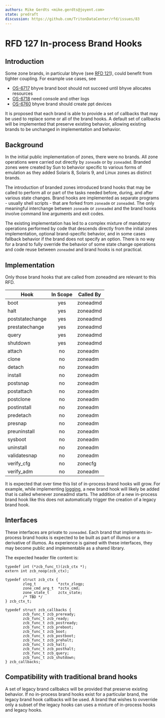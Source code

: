 ```yaml
---
authors: Mike Gerdts <mike.gerdts@joyent.com>
state: predraft
discussion: https://github.com/TritonDataCenter/rfd/issues/83
---
```


<!--
    This Source Code Form is subject to the terms of the Mozilla Public
    License, v. 2.0. If a copy of the MPL was not distributed with this
    file, You can obtain one at http://mozilla.org/MPL/2.0/.
-->

<!--
    Copyright (c) 2018, Joyent, Inc.
-->

# RFD 127 In-process Brand Hooks

## Introduction

Some zone brands, in particular bhyve (see [RFD 121](../0121/README.md)), could
benefit from tighter coupling.  For example use cases, see

- [OS-6717](https://mnx.atlassian.net/browse/OS-6717) bhyve brand boot should not
  succeed until bhyve allocates resources
- [OS-6718](https://mnx.atlassian.net/browse/OS-6718) need console and other logs
- [OS-6760](https://mnx.atlassian.net/browse/OS-6760) bhyve brand should create ppt
  devices

It is proposed that each brand is able to provide a set of callbacks that may
be used to replace some or all of the brand hooks.  A default set of callbacks
will be implemented that preserve existing behavior, allowing existing brands to
be unchanged in implementation and behavior.

## Background

In the initial public implementation of zones, there were no brands.  All
zone operations were carried out directly by `zoneadm` or by `zoneadmd`.
Branded zones were created by Sun to behavior specific to various forms of
emulation as they added Solaris 8, Solaris 9, and Linux zones as distinct
brands.

The introduction of branded zones introduced brand hooks that may be called to
perform all or part of the tasks needed before, during, and after various state
changes.  Brand hooks are implemented as separate programs - usually shell
scripts - that are forked from `zoneadm` or `zoneadmd`.  The only meaningful
interchange between `zoneadm` or `zoneadmd` and the brand hooks involve command
line arguments and exit codes.

The existing implementation has led to a complex mixture of mandatory operations
performed by code that descends directly from the initial zones implementation,
optional brand-specific behavior, and in some cases fallback behavior if the
brand does not specify an option.  There is no way for a brand to fully override
the behavior of some state change operations and code reuse between `zoneadmd`
and brand hooks is not practical.

## Implementation

Only those brand hooks that are called from zoneadmd are relevant to this RFD.

| Hook              | In Scope  | Called By |
|-------------------|:---------:|-----------|
| boot              | yes       | zoneadmd  |
| halt              | yes       | zoneadmd  |
| poststatechange   | yes       | zoneadmd  |
| prestatechange    | yes       | zoneadmd  |
| query             | yes       | zoneadmd  |
| shutdown          | yes       | zoneadmd  |
| attach            | no        | zoneadm   |
| clone             | no        | zoneadm   |
| detach            | no        | zoneadm   |
| install           | no        | zoneadm   |
| postsnap          | no        | zoneadm   |
| postattach        | no        | zoneadm   |
| postclone         | no        | zoneadm   |
| postinstall       | no        | zoneadm   |
| predetach         | no        | zoneadm   |
| presnap           | no        | zoneadm   |
| preuninstall      | no        | zoneadm   |
| sysboot           | no        | zoneadm   |
| uninstall         | no        | zoneadm   |
| validatesnap      | no        | zoneadm   |
| verify\_cfg       | no        | zonecfg   |
| verify\_adm       | no        | zoneadm   |

It is expected that over time this list of in-process brand hooks will grow.
For example, while implementing
[logging](https://mnx.atlassian.net/browse/OS-6718), a new brand hook will likely
be added that is called whenever zoneadmd starts.  The addition of a new
in-process brand hook like this does not automatically trigger the creation of a
legacy brand hook.

## Interfaces

These interfaces are private to `zoneadmd`.  Each brand that implements
in-process brand hooks is expected to be built as part of illumos or a
derivative of illumos.  As experience is gained with these interfaces, they may
become public and implementable as a shared library.

The expected header file content is:

```
typedef int (*zcb_func_t)(zcb_ctx *);
extern int zcb_noop(zcb_ctx);

typedef struct zcb_ctx {
        zlog_t          *zctx_zlogp;
        zone_cmd_arg_t  *zctx_cmd;
        zone_state_t    zctx_state;
        /* TBD */
} zcb_ctx_t;

typedef struct zcb_callbacks {
        zcb_func_t zcb_preready;
        zcb_func_t zcb_ready;
        zcb_func_t zcb_postready;
        zcb_func_t zcb_preboot;
        zcb_func_t zcb_boot;
        zcb_func_t zcb_postboot;
        zcb_func_t zcb_prehalt;
        zcb_func_t zcb_halt;
        zcb_func_t zcb_posthalt;
        zcb_func_t zcb_query;
        zcb_func_t zcb_shutdown;
} zcb_callbacks;
```

## Compatibility with traditional brand hooks

A set of legacy brand callbakcs will be provided that preserve existing
behavior.  If no in-process brand hooks exist for a particular brand, the legacy
brand hook callbacks will be used.  A brand that wishes to ovverride only a
subset of the legacy hooks can uses a mixture of in-process hooks and legacy
hooks.
